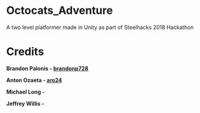 # Octocats_Adventure
A two level platformer made in Unity as part of Steelhacks 2018 Hackathon
# Credits
 <b><p>Brandon Palonis - <a href = 'https://github.com/brandonp728'>brandonp728</a></p>
 <p>Anton Ozaeta - <a href = 'https://github.com/aro24'>aro24<a></p>
 <p>Michael Long - </p>
   <p>Jeffrey Willis - </p></b>
